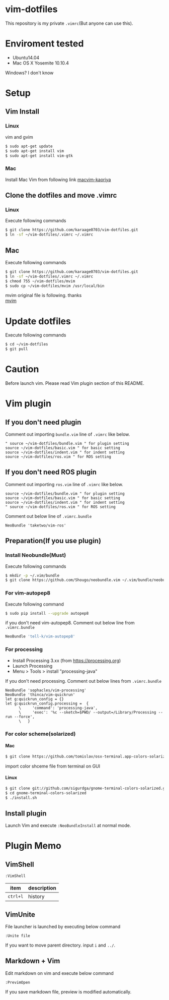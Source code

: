 # vim-dotfiles
This repository is my private `.vimrc`(But anyone can use this).

# Enviroment tested
- Ubuntu14.04
- Mac OS X Yosemite 10.10.4

Windows? I don't know

# Setup
## Vim Install

### Linux
vim and gvim
```sh
$ sudo apt-get update
$ sudo apt-get install vim
$ sudo apt-get install vim-gtk
```

### Mac
Install Mac Vim from following link
[macvim-kaoriya](https://github.com/splhack/macvim-kaoriya)

## Clone the dotfiles and move .vimrc

### Linux
Execute following commands
```sh
$ git clone https://github.com/karaage0703/vim-dotfiles.git
$ ln -sf ~/vim-dotfiles/.vimrc ~/.vimrc
```

## Mac
Execute following commands
```sh
$ git clone https://github.com/karaage0703/vim-dotfiles.git
$ ln -sf ~/vim-dotfiles/.vimrc ~/.vimrc
$ chmod 755 ~/vim-dotfiles/mvim
$ sudo cp ~/vim-dotfiles/mvim /usr/local/bin
```
mvim original file is following. thanks  
[mvim](http://repo.or.cz/w/MacVim/KaoriYa.git/blob_plain/HEAD:/src/MacVim/mvim)

# Update dotfiles
Execute following commands
```sh
$ cd ~/vim-dotfiles
$ git pull
```

# Caution
Before launch vim. Please read Vim plugin section of this README.

# Vim plugin
## If you don't need plugin
Comment out importing `bundle.vim` line of `.vimrc` like below.
```vim
" source ~/vim-dotfiles/bundle.vim " for plugin setting
source ~/vim-dotfiles/basic.vim " for basic setting
source ~/vim-dotfiles/indent.vim " for indent setting
source ~/vim-dotfiles/ros.vim " for ROS setting
```

## If you don't need ROS plugin
Comment out importing `ros.vim` line of `.vimrc` like below. 
```vim
source ~/vim-dotfiles/bundle.vim " for plugin setting
source ~/vim-dotfiles/basic.vim " for basic setting
source ~/vim-dotfiles/indent.vim " for indent setting
" source ~/vim-dotfiles/ros.vim " for ROS setting
```

Comment out below line of `.vimrc.bundle`

```vim
NeoBundle 'taketwo/vim-ros'
```

## Preparation(If you use plugin)

### Install Neobundle(Must)
Execute following commands
```sh
$ mkdir -p ~/.vim/bundle
$ git clone https://github.com/Shougo/neobundle.vim ~/.vim/bundle/neobundle.vim
```

### For vim-autopep8
Execute following command
```sh
$ sudo pip install --upgrade autopep8
```

if you don't need vim-autopep8. Comment out below line from `.vimrc.bundle`
```sh
NeoBundle 'tell-k/vim-autopep8'
```

### For processing
- Install Processing 3.xx (from https://processing.org)
- Launch Processing
- Menu > Tools > install "processing-java"

If you don't need processing. Comment out below lines from `.vimrc.bundle`
```vim
NeoBundle 'sophacles/vim-processing'
NeoBundle 'thinca/vim-quickrun'
let g:quickrun_config = {}
let g:quickrun_config.processing =  {
      \     'command': 'processing-java',
      \     'exec': '%c --sketch=$PWD/ --output=/Library/Processing --run --force',
      \   }
```

### For color scheme(solarized)
#### Mac
```sh
$ git clone https://github.com/tomislav/osx-terminal.app-colors-solarized
```

import color shceme file from terminal on GUI

#### Linux
```sh
$ git clone git://github.com/sigurdga/gnome-terminal-colors-solarized.git
$ cd gnome-terminal-colors-solarized
$ ./install.sh
```


## Install plugin

Launch Vim and execute `:NeoBundleInstall` at normal mode.


# Plugin Memo

## VimShell
```
:VimShell
```

|item| description|
|---|---|
|`ctrl+l`|history|

## VimUnite
File launcher is launched by executing below command
```
:Unite file
```

If you want to move parent directory. input `i` and `../`.

## Markdown + Vim
Edit markdown on vim and execute below command
```
:PrevimOpen
```

If you save markdown file, preview is modified automatically. 
